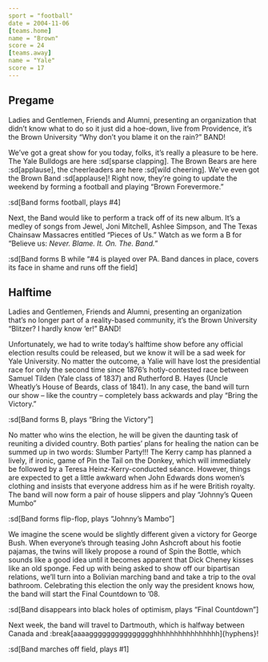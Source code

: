 ```yaml
---
sport = "football"
date = 2004-11-06
[teams.home]
name = "Brown"
score = 24
[teams.away]
name = "Yale"
score = 17
---
```


## Pregame

Ladies and Gentlemen, Friends and Alumni, presenting an organization that didn’t know what to do so it just did a hoe-down, live from Providence, it’s the Brown University “Why don’t you blame it on the rain?” BAND!

We’ve got a great show for you today, folks, it’s really a pleasure to be here. The Yale Bulldogs are here :sd[sparse clapping]. The Brown Bears are here :sd[applause], the cheerleaders are here :sd[wild cheering]. We’ve even got the Brown Band :sd[applause]! Right now, they’re going to update the weekend by forming a football and playing “Brown Forevermore.”

:sd[Band forms football, plays #4]

Next, the Band would like to perform a track off of its new album. It’s a medley of songs from Jewel, Joni Mitchell, Ashlee Simpson, and The Texas Chainsaw Massacres entitled “Pieces of Us.” Watch as we form a B for “Believe us: _Never. Blame. It. On. The. Band._”

:sd[Band forms B while “#4 is played over PA. Band dances in place, covers its face in shame and runs off the field]

## Halftime

Ladies and Gentlemen, Friends and Alumni, presenting an organization that’s no longer part of a reality-based community, it’s the Brown University “Blitzer? I hardly know ‘er!” BAND!

Unfortunately, we had to write today’s halftime show before any official election results could be released, but we know it will be a sad week for Yale University. No matter the outcome, a Yalie will have lost the presidential race for only the second time since 1876’s hotly-contested race between Samuel Tilden (Yale class of 1837) and Rutherford B. Hayes (Uncle Wheatly’s House of Beards, class of 1841). In any case, the band will turn our show – like the country – completely bass ackwards and play “Bring the Victory.”

:sd[Band forms B, plays “Bring the Victory”]

No matter who wins the election, he will be given the daunting task of reuniting a divided country. Both parties’ plans for healing the nation can be summed up in two words: Slumber Party!!! The Kerry camp has planned a lively, if ironic, game of Pin the Tail on the Donkey, which will immediately be followed by a Teresa Heinz-Kerry-conducted séance. However, things are expected to get a little awkward when John Edwards dons women’s clothing and insists that everyone address him as if he were British royalty. The band will now form a pair of house slippers and play “Johnny’s Queen Mumbo”

:sd[Band forms flip-flop, plays “Johnny’s Mambo”]

We imagine the scene would be slightly different given a victory for George Bush. When everyone’s through teasing John Ashcroft about his footie pajamas, the twins will likely propose a round of Spin the Bottle, which sounds like a good idea until it becomes apparent that Dick Cheney kisses like an old sponge. Fed up with being asked to show off our bipartisan relations, we’ll turn into a Bolivian marching band and take a trip to the oval bathroom. Celebrating this election the only way the president knows how, the band will start the Final Countdown to ’08.

:sd[Band disappears into black holes of optimism, plays “Final Countdown”]

Next week, the band will travel to Dartmouth, which is halfway between Canada and :break[aaaaggggggggggggggghhhhhhhhhhhhhhhh]{hyphens}!

:sd[Band marches off field, plays #1]

